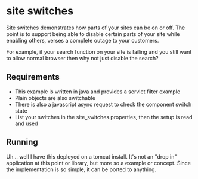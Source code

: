 site switches
=============

Site switches demonstrates how parts of your sites can be on or off. The point is to support being able to
disable certain parts of your site while enabling others, verses a complete outage to your customers. 

For example, if your search function on your site is failing and you still want to allow normal browser 
then why not just disable the search? 

Requirements
-------
* This example is written in java and provides a servlet filter example
* Plain objects are also switchable
* There is also a javascript async request to check the component switch state
* List your switches in the site_switches.properties, then the setup is read and used

Running
-------
Uh... well I have this deployed on a tomcat install. It's not an "drop in" application at this point 
or library, but more so a example or concept. Since the implementation is so simple, it can be ported 
to anything. 


